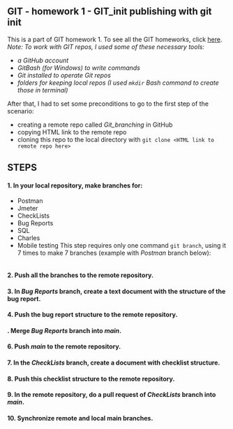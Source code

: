 ## GIT - homework 1 - GIT_init publishing with git init
This is a part of GIT homework 1. To see all the GIT homeworks, click [here](https://github.com/ida-que/GIT-homeworks).</br>
_Note: To work with GIT repos, I used some of these necessary tools:_
- _a GitHub account_
- _GitBash (for Windows) to write commands_
- _Git installed to operate Git repos_
- _folders for keeping local repos (I used `mkdir` Bash command to create those in terminal)_

After that, I had to set some preconditions to go to the first step of the scenario:
- creating a remote repo called _Git_branching_ in GitHub
- copying HTML link to the remote repo
- cloning this repo to the local directory with `git clone <HTML link to remote repo here>`

## STEPS
#### 1. In your local repository, make branches for:
- Postman
- Jmeter
- CheckLists
- Bug Reports
- SQL
- Charles
- Mobile testing
This step requires only one command `git branch`, using it 7 times to make 7 branches (example with _Postman_ branch below):
```

```
#### 2. Push all the branches to the remote repository.
#### 3. In _Bug Reports_ branch, create a text document with the structure of the bug report.
#### 4. Push the bug report structure to the remote repository.
#### . Merge _Bug Reports_ branch into _main_.
#### 6. Push _main_ to the remote repository.
#### 7. In the _CheckLists_ branch, create a document with checklist structure.
#### 8. Push this checklist structure to the remote repository.
#### 9. In the remote repository, do a pull request of _CheckLists_ branch into _main_.
#### 10. Synchronize remote and local main branches.